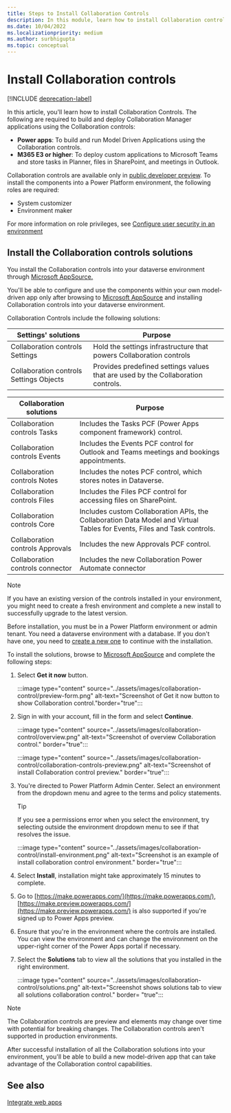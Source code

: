 ```yaml
---
title: Steps to Install Collaboration Controls
description: In this module, learn how to install Collaboration controls with power apps and Microsoft 365 E3 and how to install collaboration controls solutions.
ms.date: 10/04/2022
ms.localizationpriority: medium
ms.author: surbhigupta
ms.topic: conceptual
---
```


# Install Collaboration controls

[!INCLUDE [deprecation-label](~/includes/collaboration-controls-deprecation.md)]

In this article, you'll learn how to install Collaboration Controls. The following are required to build and deploy Collaboration Manager applications using the Collaboration controls:

* **Power apps**: To build and run Model Driven Applications using the Collaboration controls.
* **M365 E3 or higher**: To deploy custom applications to Microsoft Teams and store tasks in Planner, files in SharePoint, and meetings in Outlook.

Collaboration controls are available only in [public developer preview](~/resources/dev-preview/developer-preview-intro.md). To install the components into a Power Platform environment, the following roles are required:

* System customizer
* Environment maker

For more information on role privileges, see [Configure user security in an environment](/power-platform/admin/database-security#predefined-security-roles)

## Install the Collaboration controls solutions

You install the Collaboration controls into your dataverse environment through [Microsoft AppSource.](https://appsource.microsoft.com/en-us/product/dynamics-365/mscm.collaboration-toolkit-preview?flightCodes=collaborationcontrols&signInModalType=2&ctaType=1)

You'll be able to configure and use the components within your own model-driven app only after browsing to [Microsoft AppSource](https://appsource.microsoft.com/en-us/product/dynamics-365/mscm.collaboration-toolkit-preview?flightCodes=collaborationcontrols&signInModalType=2&ctaType=1)  and installing Collaboration controls into your dataverse environment.

Collaboration Controls include the following solutions:

|**Settings' solutions** | **Purpose** |
|---|---|
| Collaboration controls Settings | Hold the settings infrastructure that powers Collaboration controls |
| Collaboration controls Settings Objects | Provides predefined settings values that are used by the Collaboration controls.|

|**Collaboration solutions** | **Purpose** |
|---|---|
| Collaboration controls Tasks  | Includes the Tasks PCF (Power Apps component framework) control. |
| Collaboration controls Events | Includes the Events PCF control for Outlook and Teams meetings and bookings appointments. |
| Collaboration controls Notes | Includes the notes PCF control, which stores notes in Dataverse. |
| Collaboration controls Files | Includes the Files PCF control for accessing files on SharePoint. |
| Collaboration controls Core |Includes custom Collaboration APIs, the Collaboration Data Model and Virtual Tables for Events, Files and Task controls. |
| Collaboration controls Approvals | Includes the new Approvals PCF control. |
| Collaboration controls connector | Includes the new Collaboration Power Automate connector |

> [!NOTE]
> If you have an existing version of the controls installed in your environment, you might need to create a fresh environment and complete a new install to successfully upgrade to the latest version.

Before installation, you must be in a Power Platform environment or admin tenant. You need a dataverse environment with a database. If you don't have one, you need to [create a new one](/power-platform/admin/create-environment) to continue with the installation.

To install the solutions, browse to [Microsoft AppSource](https://appsource.microsoft.com/en-us/product/dynamics-365/mscm.collaboration-toolkit-preview?flightCodes=collaborationcontrols&signInModalType=2&ctaType=1) and complete the following steps:

1. Select **Get it now** button.

   :::image type="content" source="../assets/images/collaboration-control/preview-form.png" alt-text="Screenshot of Get it now button to show Collaboration control."border="true":::

1. Sign in with your account, fill in the form and select **Continue**.

   :::image type="content" source="../assets/images/collaboration-control/overview.png" alt-text="Screenshot of overview Collaboration control." border="true":::

   :::image type="content" source="../assets/images/collaboration-control/collaboration-controls-preview.png" alt-text="Screenshot of install Collaboration control preview." border="true":::

1. You're directed to Power Platform Admin Center. Select an environment from the dropdown menu and agree to the terms and policy statements.

   > [!TIP]
   > If you see a permissions error when you select the environment, try selecting outside the environment dropdown menu to see if that resolves the issue.

   :::image type="content" source="../assets/images/collaboration-control/install-environment.png" alt-text="Screenshot  is an example of install collaboration control environment." border="true":::

1. Select **Install**, installation might take approximately 15 minutes to complete.

1. Go to [https://make.powerapps.com/](https://make.powerapps.com/), [https://make.preview.powerapps.com/](https://make.preview.powerapps.com/) is also supported if you're signed up to Power Apps preview.

1. Ensure that you're in the environment where the controls are installed. You can view the environment and  can change the environment on the upper-right corner of the Power Apps portal if necessary.

1. Select the **Solutions** tab to view all the solutions that you installed in the right environment.

   :::image type="content" source="../assets/images/collaboration-control/solutions.png" alt-text="Screenshot shows solutions tab to view all solutions collaboration control." border= "true":::

> [!NOTE]
> The Collaboration controls are preview and elements may change over time with potential for breaking changes. The Collaboration controls aren't supported in production environments.

After successful installation of all the Collaboration solutions into your environment, you'll be able to build a new model-driven app that can take advantage of the Collaboration control capabilities.

## See also

[Integrate web apps](integrate-web-apps-overview.md)
